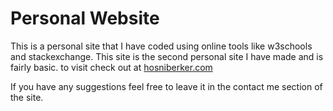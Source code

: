 # Personal Website

This is a personal site that I have coded using online tools like w3schools and stackexchange. This site is the second personal site I have made and is fairly basic. to visit check out at [hosniberker.com](hosniberker.com)

If you have any suggestions feel free to leave it in the contact me section of the site. 
